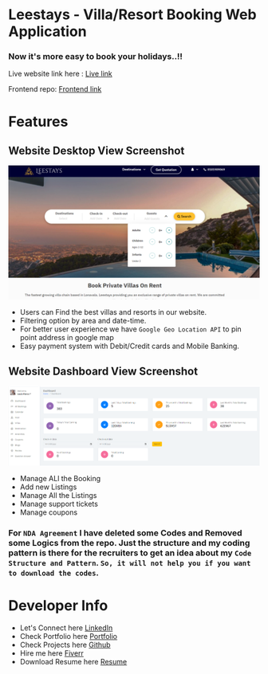 # Leestays - Villa/Resort Booking Web Application

### Now it's more easy to book your holidays..!!

Live website link here : [Live link](https://leestays.com/)

Frontend repo: [Frontend link](https://leestays.com/)

# Features

## Website Desktop View Screenshot

![Website Screenshot](webportal.png)

-   Users can Find the best villas and resorts in our website.
-   Filtering option by area and date-time.
-   For better user experience we have `Google Geo Location API` to pin point address in google map
-   Easy payment system with Debit/Credit cards and Mobile Banking.

## Website Dashboard View Screenshot

![Website Dashboard Screenshot](dashboard.png)

-   Manage ALl the Booking
-   Add new Listings
-   Manage All the Listings
-   Manage support tickets
-   Manage coupons


### For `NDA Agreement` I have deleted some Codes and Removed some Logics from the repo. Just the structure and my coding pattern is there for the recruiters to get an idea about my `Code Structure and Pattern`. `So, it will not help you if you want to download the codes`. 

# Developer Info

- Let's Connect here [LinkedIn](https://www.linkedin.com/in/kazinafizanam)
- Check Portfolio here [Portfolio](https://nafizanam.com/)
- Check Projects here [Github](https://github.com/Nafiz-Anam)
- Hire me here [Fiverr](https://www.fiverr.com/anam_nafiz)
- Download Resume here [Resume](https://drive.google.com/file/d/1T3aiJem8izl5RWVxr_U1LGnyaDKdkbCN/view?usp=sharing)

